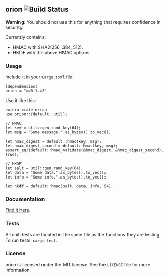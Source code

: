 ## orion ![Build Status](https://travis-ci.org/brycx/orion.svg?branch=master)

**Warning:** You should not use this for anything that requires confidence in security.

Currently contains:
* HMAC with SHA2(256, 384, 512).
* HKDF with the above HMAC options.

### Usage
Include it in your `Cargo.toml` file:
```
[dependencies]
orion = ">=0.1.43"
```
Use it like this:
```
extern crate orion
use orion::{default, util};

// HMAC
let key = util::gen_rand_key(64);
let msg = "Some message.".as_bytes().to_vec();

let hmac_digest = default::hmac(key, msg);
let hmac_digest_second = default::hmac(key, msg);
assert_eq!(default::hmac_validate(&hmac_digest, &hmac_digest_second), true);

// HKDF
let salt = util::gen_rand_key(64);
let data = "Some data.".as_bytes().to_vec();
let info = "Some info.".as_bytes().to_vec();

let hkdf = default::hmac(salt, data, info, 64);
```


### Documentation
[Find it here](https://docs.rs/orion).

### Tests
All unit-tests are located in the same file as the functions they are testing.
To run tests: `cargo test`.

### License
orion is licensed under the MIT license. See the `LICENSE` file for more information.
